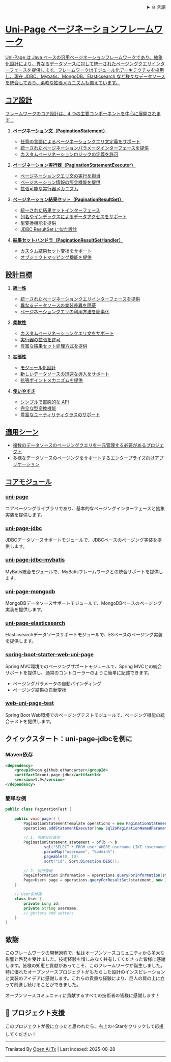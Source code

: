 
<div align="right">
  <details>
    <summary >🌐 言語</summary>
    <div>
      <div align="center">
        <a href="https://openaitx.github.io/view.html?user=ethan-carter-g&project=uni-page&lang=en">English</a>
        | <a href="https://openaitx.github.io/view.html?user=ethan-carter-g&project=uni-page&lang=zh-CN">简体中文</a>
        | <a href="https://openaitx.github.io/view.html?user=ethan-carter-g&project=uni-page&lang=zh-TW">繁體中文</a>
        | <a href="https://openaitx.github.io/view.html?user=ethan-carter-g&project=uni-page&lang=ja">日本語</a>
        | <a href="https://openaitx.github.io/view.html?user=ethan-carter-g&project=uni-page&lang=ko">한국어</a>
        | <a href="https://openaitx.github.io/view.html?user=ethan-carter-g&project=uni-page&lang=hi">हिन्दी</a>
        | <a href="https://openaitx.github.io/view.html?user=ethan-carter-g&project=uni-page&lang=th">ไทย</a>
        | <a href="https://openaitx.github.io/view.html?user=ethan-carter-g&project=uni-page&lang=fr">Français</a>
        | <a href="https://openaitx.github.io/view.html?user=ethan-carter-g&project=uni-page&lang=de">Deutsch</a>
        | <a href="https://openaitx.github.io/view.html?user=ethan-carter-g&project=uni-page&lang=es">Español</a>
        | <a href="https://openaitx.github.io/view.html?user=ethan-carter-g&project=uni-page&lang=it">Italiano</a>
        | <a href="https://openaitx.github.io/view.html?user=ethan-carter-g&project=uni-page&lang=ru">Русский</a>
        | <a href="https://openaitx.github.io/view.html?user=ethan-carter-g&project=uni-page&lang=pt">Português</a>
        | <a href="https://openaitx.github.io/view.html?user=ethan-carter-g&project=uni-page&lang=nl">Nederlands</a>
        | <a href="https://openaitx.github.io/view.html?user=ethan-carter-g&project=uni-page&lang=pl">Polski</a>
        | <a href="https://openaitx.github.io/view.html?user=ethan-carter-g&project=uni-page&lang=ar">العربية</a>
        | <a href="https://openaitx.github.io/view.html?user=ethan-carter-g&project=uni-page&lang=fa">فارسی</a>
        | <a href="https://openaitx.github.io/view.html?user=ethan-carter-g&project=uni-page&lang=tr">Türkçe</a>
        | <a href="https://openaitx.github.io/view.html?user=ethan-carter-g&project=uni-page&lang=vi">Tiếng Việt</a>
        | <a href="https://openaitx.github.io/view.html?user=ethan-carter-g&project=uni-page&lang=id">Bahasa Indonesia</a>
        | <a href="https://openaitx.github.io/view.html?user=ethan-carter-g&project=uni-page&lang=as">অসমীয়া</
      </div>
    </div>
  </details>
</div>

# Uni-Page ページネーションフレームワーク

Uni-Page は Java ベースの汎用ページネーションフレームワークであり、抽象化設計により、異なるデータソースに対して統一されたページングクエリインターフェースを提供します。フレームワークはモジュール化アーキテクチャを採用し、現在 JDBC、Mybatis、MongoDB、Elasticsearch など様々なデータソースを統合しており、柔軟な拡張メカニズムも備えています。

## コア設計

フレームワークのコア設計は、4 つの主要コンポーネントを中心に展開されます：

1. **ページネーション文（PaginationStatement）**
    - 任意の言語によるページネーションクエリ文定義をサポート
    - 統一されたページネーションパラメータインターフェースを提供
    - カスタムページネーションロジックの定義を許可

2. **ページネーション実行器（PaginationStatementExecutor）**
    - ページネーションクエリ文の実行を担当
    - ページネーション情報の照会機能を提供
    - 拡張可能な実行器メカニズム

3. **ページネーション結果セット（PaginationResultSet）**
    - 統一された結果セットインターフェース
    - 列名やインデックスによるデータアクセスをサポート
    - 型変換機能を提供
    - JDBC ResultSet に似た設計

4. **結果セットハンドラ（PaginationResultSetHandler）**
    - カスタム結果セット変換をサポート
    - オブジェクトマッピング機能を提供


## 設計目標

1. **統一性**
    - 統一されたページネーションクエリインターフェースを提供
    - 異なるデータソースの実装差異を隠蔽
    - ページネーションクエリの利用方法を簡素化

2. **柔軟性**
    - カスタムページネーションクエリ文をサポート
    - 実行器の拡張を許可
    - 豊富な結果セット処理方式を提供

3. **拡張性**
    - モジュール化設計
    - 新しいデータソースの迅速な導入をサポート
    - 拡張ポイントメカニズムを提供

4. **使いやすさ**
    - シンプルで直感的な API
    - 完全な型変換機能
    - 豊富なユーティリティクラスのサポート
## 適用シーン

- 複数のデータソースのページングクエリを一元管理する必要があるプロジェクト
- 多様なデータソースのページングをサポートするエンタープライズ向けアプリケーション

## コアモジュール

### [uni-page](https://github.com/ethan-carter-g/uni-page/tree/main/uni-page)
コアページングライブラリであり、基本的なページングインターフェースと抽象実装を提供します。

### [uni-page-jdbc](https://github.com/ethan-carter-g/uni-page/tree/main/uni-page-jdbc)
JDBCデータソースサポートモジュールで、JDBCベースのページング実装を提供します。

### [uni-page-jdbc-mybatis](https://github.com/ethan-carter-g/uni-page/tree/main/uni-page-jdbc-mybatis)
MyBatis統合モジュールで、MyBatisフレームワークとの統合サポートを提供します。
    
### [uni-page-mongodb](https://github.com/ethan-carter-g/uni-page/tree/main/uni-page-mongodb)
MongoDBデータソースサポートモジュールで、MongoDBベースのページング実装を提供します。

### [uni-page-elasticsearch](https://github.com/ethan-carter-g/uni-page/tree/main/uni-page-elasticsearch)
Elasticsearchデータソースサポートモジュールで、ESベースのページング実装を提供します。

### [spring-boot-starter-web-uni-page](https://github.com/ethan-carter-g/uni-page/tree/main/spring-boot-starter-web-uni-page)
Spring MVC環境でのページングサポートモジュールで、Spring MVCとの統合サポートを提供し、通常のコントローラーのように簡単に記述できます。
- ページングパラメータの自動バインディング
- ページング結果の自動変換

### [web-uni-page-test](https://github.com/ethan-carter-g/uni-page/tree/main/web-uni-page-test)
Spring Boot Web環境でのページングテストモジュールで、ページング機能の統合テストを提供します。


## クイックスタート：uni-page-jdbcを例に

### Maven依存

```xml
<dependency>
    <groupId>com.github.ethancarter</groupId>
    <artifactId>uni-page-jdbc</artifactId>
    <version>1.9</version>
</dependency>
```
### 簡単な例


```java
public class PaginationTest {
   
    public void page() {
        PaginationStatementTemplate operations = new PaginationStatementTemplate();
        operations.addStatementExecutor(new Sql2oPaginationNamedParameterStatementExecutor(dataSource));
        
        // 1. 创建分页语句
        PaginationStatement statement = of(b -> b
                .sql("SELECT * FROM user WHERE username LIKE :username")
                .paramMap("username", "%admin%")
                .pageable(0, 10)
                .sort("id", Sort.Direction.DESC));
        
        // 2. 执行查询
        PageInformation information = operations.queryForInformation(statement);
        Page<User> page = operations.queryForResultSet(statement, new JdbcBeanPropertyPaginationRowMapper<>(User.class));
    }

    // User实体类
    class User {
        private Long id;
        private String username;
        // getters and setters
    }
}
```
## 致謝

このフレームワークの開発過程で、私はオープンソースコミュニティから多大な影響と啓発を受けました。技術経験を惜しみなく共有してくださった皆様に感謝します。皆様の知恵と貢献があってこそ、このフレームワークが誕生しました。特に優れたオープンソースプロジェクトがもたらした設計のインスピレーションと実装のアイデアに感謝します。これらの貴重な経験により、巨人の肩の上に立って前進し続けることができました。

オープンソースコミュニティに貢献するすべての技術者の皆様に感謝します！

## 🌟 プロジェクト支援
このプロジェクトが役に立ったと思われたら、右上の⭐Starをクリックして応援してください！




---

Tranlated By [Open Ai Tx](https://github.com/OpenAiTx/OpenAiTx) | Last indexed: 2025-08-28

---